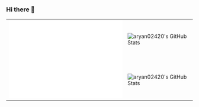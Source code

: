 ### Hi there 👋

<table border="0">
  <tr>
    <td rowspan="2">
      <img
        src="https://github.com/aryan02420/aryan02420/raw/main/userfetch/info.svg"
        alt="aryan02420"
        width="420px"
      />
    </td>
    <td>
      <img
           src="https://github-readme-stats.vercel.app/api?username=aryan02420&show_icons=true&hide_title=true&include_all_commits=true&count_private=true"
           alt="aryan02420's GitHub Stats"
           width="380px"
      />
    </td>
  </tr>
  <tr>
    <td>
      <img
           src="https://github-readme-stats.vercel.app/api/top-langs/?username=aryan02420&layout=compact&hide_title=true&langs_count=8"
           alt="aryan02420's GitHub Stats"
           width="380px"
       />
    </td>
  </tr>
</table>

<!-- INCLUDE:./wordle.md -->

<!--
**aryan02420/aryan02420** is a ✨ _special_ ✨ repository because its `README.md` (this file) appears on your GitHub profile.

Here are some ideas to get you started:

- 🔭 I’m currently working on ...
- 🌱 I’m currently learning ...
- 👯 I’m looking to collaborate on ...
- 🤔 I’m looking for help with ...
- 💬 Ask me about ...
- 📫 How to reach me: ...
- 😄 Pronouns: ...
- ⚡ Fun fact: ...
-->
